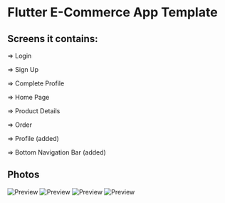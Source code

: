 # Flutter E-Commerce App Template

## Screens it contains:

=> Login

=> Sign Up

=> Complete Profile

=> Home Page

=> Product Details

=> Order

=> Profile (added)

=> Bottom Navigation Bar (added)

## Photos
![Preview](md1.png)
![Preview](md2.png)
![Preview](md3.png)
![Preview](md4.png)
